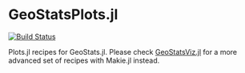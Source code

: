 # GeoStatsPlots.jl

[![Build Status](https://github.com/eliascarv/GeoStatsPlots.jl/actions/workflows/CI.yml/badge.svg?branch=main)](https://github.com/eliascarv/GeoStatsPlots.jl/actions/workflows/CI.yml?query=branch%3Amain)

Plots.jl recipes for GeoStats.jl. Please check
[GeoStatsViz.jl](https://github.com/JuliaEarth/GeoStatsViz.jl)
for a more advanced set of recipes with Makie.jl instead.
